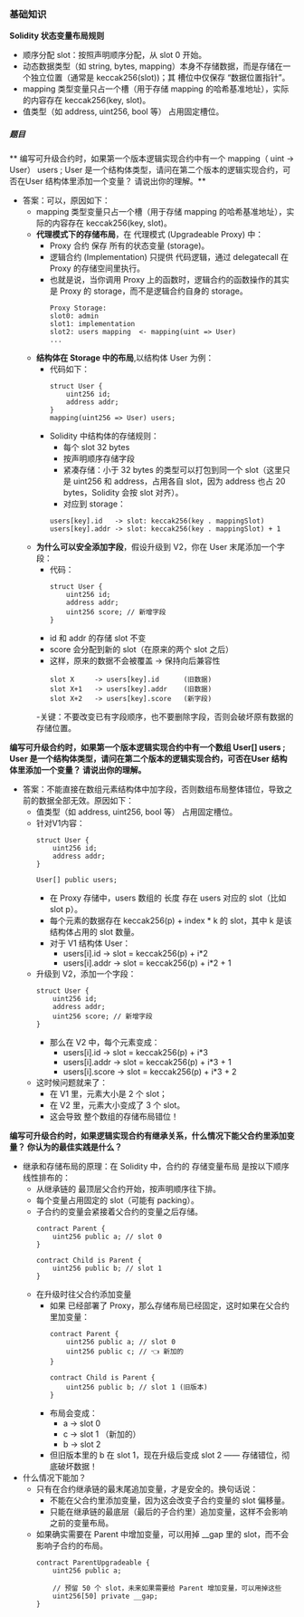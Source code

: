 
### 基础知识

**Solidity 状态变量布局规则**
- 顺序分配 slot：按照声明顺序分配，从 slot 0 开始。
- 动态数据类型（如 string, bytes, mapping）本身不存储数据，而是存储在一个独立位置（通常是 keccak256(slot))；其 槽位中仅保存 “数据位置指针”。
- mapping 类型变量只占一个槽（用于存储 mapping 的哈希基准地址），实际的内容存在 keccak256(key, slot)。
- 值类型（如 address, uint256, bool 等） 占用固定槽位。





##### 题目


** 编写可升级合约时，如果第一个版本逻辑实现合约中有一个 mapping（ uint -> User） users ; User 是一个结构体类型，请问在第二个版本的逻辑实现合约，可否在User 结构体里添加一个变量？ 请说出你的理解。**
- 答案：可以，原因如下：
    - mapping 类型变量只占一个槽（用于存储 mapping 的哈希基准地址），实际的内容存在 keccak256(key, slot)。
    - **代理模式下的存储布局**，在 代理模式 (Upgradeable Proxy) 中：
        - Proxy 合约 保存 所有的状态变量 (storage)。
        - 逻辑合约 (Implementation) 只提供 代码逻辑，通过 delegatecall 在 Proxy 的存储空间里执行。
        - 也就是说，当你调用 Proxy 上的函数时，逻辑合约的函数操作的其实是 Proxy 的 storage，而不是逻辑合约自身的 storage。
            ```
            Proxy Storage:
            slot0: admin
            slot1: implementation
            slot2: users mapping  <- mapping(uint => User)
            ...
            ```
    - **结构体在 Storage 中的布局**,以结构体 User 为例：
        - 代码如下：
            ```
            struct User {
                uint256 id;
                address addr;
            }
            mapping(uint256 => User) users;
            ```
        - Solidity 中结构体的存储规则：
            - 每个 slot 32 bytes
            - 按声明顺序存储字段
            - 紧凑存储：小于 32 bytes 的类型可以打包到同一个 slot（这里只是 uint256 和 address，占用各自 slot，因为 address 也占 20 bytes，Solidity 会按 slot 对齐）。
            - 对应到 storage：
            ```
            users[key].id   -> slot: keccak256(key . mappingSlot)
            users[key].addr -> slot: keccak256(key . mappingSlot) + 1
            ```
    - **为什么可以安全添加字段**，假设升级到 V2，你在 User 末尾添加一个字段：
        - 代码：
            ```
            struct User {
                uint256 id;
                address addr;
                uint256 score; // 新增字段
            }
            ```
        - id 和 addr 的存储 slot 不变
        - score 会分配到新的 slot（在原来的两个 slot 之后）
        - 这样，原来的数据不会被覆盖 → 保持向后兼容性
            ```
            slot X     -> users[key].id      (旧数据)
            slot X+1   -> users[key].addr    (旧数据)
            slot X+2   -> users[key].score   (新字段)
            ```
        -关键：不要改变已有字段顺序，也不要删除字段，否则会破坏原有数据的存储位置。


**编写可升级合约时，如果第一个版本逻辑实现合约中有一个数组 User[] users ; User 是一个结构体类型，请问在第二个版本的逻辑实现合约，可否在User 结构体里添加一个变量？ 请说出你的理解。**
- 答案：不能直接在数组元素结构体中加字段，否则数组布局整体错位，导致之前的数据全部无效。原因如下：
    - 值类型（如 address, uint256, bool 等） 占用固定槽位。
    - 针对V1内容：
        ```
        struct User {
            uint256 id;
            address addr;
        }

        User[] public users;
        ```
        - 在 Proxy 存储中，users 数组的 长度 存在 users 对应的 slot（比如 slot p）。
        - 每个元素的数据存在 keccak256(p) + index * k 的 slot，其中 k 是该结构体占用的 slot 数量。
        - 对于 V1 结构体 User：
            - users[i].id → slot = keccak256(p) + i*2
            - users[i].addr → slot = keccak256(p) + i*2 + 1
    - 升级到 V2，添加一个字段：
        ```
        struct User {
            uint256 id;
            address addr;
            uint256 score; // 新增字段
        }
        ```
        - 那么在 V2 中，每个元素变成：
            - users[i].id → slot = keccak256(p) + i*3
            - users[i].addr → slot = keccak256(p) + i*3 + 1
            - users[i].score → slot = keccak256(p) + i*3 + 2
    - 这时候问题就来了：
        - 在 V1 里，元素大小是 2 个 slot；
        - 在 V2 里，元素大小变成了 3 个 slot。
        - 这会导致 整个数组的存储布局错位！

**编写可升级合约时，如果逻辑实现合约有继承关系，什么情况下能父合约里添加变量？ 你认为的最佳实践是什么？**
- 继承和存储布局的原理：在 Solidity 中，合约的 存储变量布局 是按以下顺序线性排布的：
    - 从继承链的 最顶层父合约开始，按声明顺序往下排。
    - 每个变量占用固定的 slot（可能有 packing）。
    - 子合约的变量会紧接着父合约的变量之后存储。
        ```
        contract Parent {
            uint256 public a; // slot 0
        }

        contract Child is Parent {
            uint256 public b; // slot 1
        }
        ```
    - 在升级时往父合约添加变量
        - 如果 已经部署了 Proxy，那么存储布局已经固定，这时如果在父合约里加变量：
            ```
            contract Parent {
                uint256 public a; // slot 0
                uint256 public c; // 👈 新加的
            }

            contract Child is Parent {
                uint256 public b; // slot 1 (旧版本)
            }
            ```
        - 布局会变成：
            - a → slot 0
            - c → slot 1 （新加的）
            - b → slot 2
        - 但旧版本里的 b 在 slot 1，现在升级后变成 slot 2 —— 存储错位，彻底破坏数据！
- 什么情况下能加？
    - 只有在合约继承链的最末尾追加变量，才是安全的。换句话说：
        - 不能在父合约里添加变量，因为这会改变子合约变量的 slot 偏移量。
        - 只能在继承链的最底层（最后的子合约里）追加变量，这样不会影响之前的变量布局。
    - 如果确实需要在 Parent 中增加变量，可以用掉 __gap 里的 slot，而不会影响子合约的布局。
        ```
        contract ParentUpgradeable {
            uint256 public a;

            // 预留 50 个 slot，未来如果需要给 Parent 增加变量，可以用掉这些
            uint256[50] private __gap;
        }
        ```


